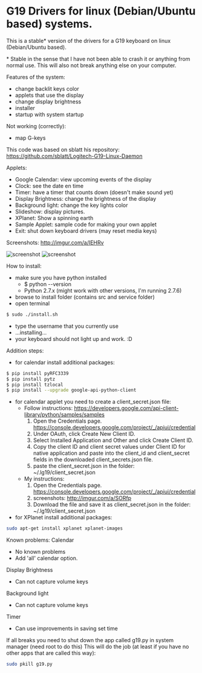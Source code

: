 # G19 Drivers for linux (Debian/Ubuntu based) systems.

This is a stable\* version of the drivers for a G19 keyboard on linux (Debian/Ubuntu based).

\* Stable in the sense that I have not been able to crash it or anything from normal use. This will also not break anything else on your computer.

Features of the system:
 - change backlit keys color
 - applets that use the display
 - change display brightness
 - installer
 - startup with system startup
 
Not working (correctly):
 - map G-keys

This code was based on sblatt his repository: https://github.com/sblatt/Logitech-G19-Linux-Daemon

Applets:
 - Google Calendar: view upcoming events of the display
 - Clock: see the date en time
 - Timer: have a timer that counts down (doesn't make sound yet)
 - Display Brightness: change the brightness of the display
 - Background light: change the key lights color
 - Slideshow: display pictures.
 - XPlanet: Show a spinning earth
 - Sample Applet: sample code for making your own applet
 - Exit: shut down keyboard drivers (may reset media keys)
 
Screenshots:
http://imgur.com/a/IEHRv

![screenshot](http://i.imgur.com/RpX4fRe.png)
![screenshot](http://i.imgur.com/2MbBCwo.png)


How to install:
 - make sure you have python installed
    - $ python --version
    - Python 2.7.x (might work with other versions, I'm running 2.7.6)
 - browse to install folder (contains src and service folder)
 - open terminal
```sh
$ sudo ./install.sh
```
 - type the username that you currently use
 - ...installing...
 - your keyboard should not light up and work. :D
 
Addition steps:
 - for calendar install additional packages:
```sh
$ pip install pyRFC3339
$ pip install pytz
$ pip install tzlocal
$ pip install --upgrade google-api-python-client
```
 - for calendar applet you need to create a client_secret.json file:
    - Follow instructions: https://developers.google.com/api-client-library/python/samples/samples
        1. Open the Credentials page. https://console.developers.google.com/project/_/apiui/credential
        2. Under OAuth, click Create New Client ID.
        3. Select Installed Application and Other and click Create Client ID.
        4. Copy the client ID and client secret values under Client ID for native application and paste into the client_id and client_secret fields in the downloaded client_secrets.json file. 
        5. paste the client_secret.json in the folder: ~/.lg19/client_secret.json
    - My instructions:
        1. Open the Credentials page. https://console.developers.google.com/project/_/apiui/credential
        2. screenshots: http://imgur.com/a/SORfp
        3. Download the file and save it as client_secret.json in the folder: ~/.lg19/client_secret.json
 - for XPlanet install additional packages:
```sh
sudo apt-get install xplanet xplanet-images
```
Known problems:
Calendar
 - No known problems
 - Add 'all' calendar option.
 
Display Brightness
 - Can not capture volume keys
 
Background light
 - Can not capture volume keys
 
Timer
 - Can use improvements in saving set time
 

If all breaks you need to shut down the app called g19.py in system manager (need root to do this)
This will do the job (at least if you have no other apps that are called this way):
```sh
sudo pkill g19.py
```
